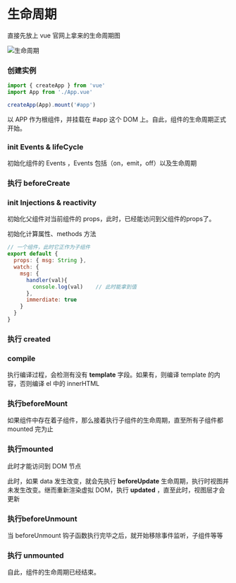 # 生命周期

直接先放上 vue 官网上拿来的生命周期图

![生命周期](https://v3.cn.vuejs.org/images/lifecycle.png)

### 创建实例

```js
import { createApp } from 'vue'
import App from './App.vue'

createApp(App).mount('#app')
```

以 APP 作为根组件，并挂载在 #app 这个 DOM 上。自此，组件的生命周期正式开始。

### init Events & lifeCycle

初始化组件的 Events ，Events 包括（on，emit，off）以及生命周期

### 执行 beforeCreate 

### init Injections & reactivity

初始化父组件对当前组件的 props，此时，已经能访问到父组件的props了。

初始化计算属性、methods 方法

```js
// 一个组件，此时它正作为子组件
export default {
  props: { msg: String },
  watch: {
    msg: {
      handler(val){
        console.log(val)	// 此时能拿到值
      },
      immerdiate: true
    }
  }
}
```

### 执行 created

### compile

执行编译过程，会检测有没有 <b>template</b> 字段。如果有，则编译 template 的内容，否则编译 el 中的 innerHTML

### 执行beforeMount

如果组件中存在着子组件，那么接着执行子组件的生命周期，直至所有子组件都 mounted 完为止

### 执行mounted

此时才能访问到 DOM 节点

此时，如果 data 发生改变，就会先执行  **beforeUpdate** 生命周期，执行时视图并未发生改变。继而重新渲染虚拟 DOM，执行 **updated** ，直至此时，视图层才会更新

### 执行beforeUnmount

当 beforeUnmount 钩子函数执行完毕之后，就开始移除事件监听，子组件等等

### 执行 unmounted 

自此，组件的生命周期已经结束。







